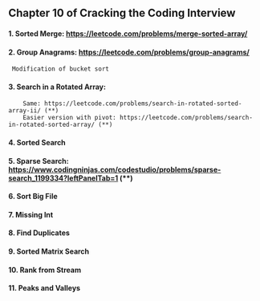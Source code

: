 ## Chapter 10 of Cracking the Coding Interview

#### 1. Sorted Merge: https://leetcode.com/problems/merge-sorted-array/

#### 2. Group Anagrams: https://leetcode.com/problems/group-anagrams/ 
    
     Modification of bucket sort

#### 3. Search in a Rotated Array:

        Same: https://leetcode.com/problems/search-in-rotated-sorted-array-ii/ (**)
        Easier version with pivot: https://leetcode.com/problems/search-in-rotated-sorted-array/ (**)

#### 4. Sorted Search

#### 5. Sparse Search: https://www.codingninjas.com/codestudio/problems/sparse-search_1199334?leftPanelTab=1 (**)

#### 6. Sort Big File

#### 7. Missing Int

#### 8. Find Duplicates

#### 9. Sorted Matrix Search

#### 10. Rank from Stream

#### 11. Peaks and Valleys
